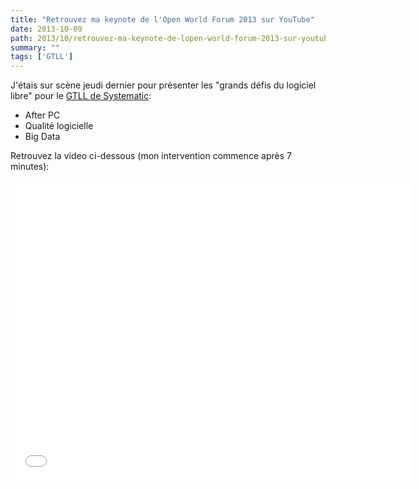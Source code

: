 ```yaml
---
title: "Retrouvez ma keynote de l'Open World Forum 2013 sur YouTube"
date: 2013-10-09
path: 2013/10/retrouvez-ma-keynote-de-lopen-world-forum-2013-sur-youtube
summary: ""
tags: ['GTLL']
---
```


J'étais sur scène jeudi dernier pour présenter les "grands défis du logiciel libre" pour le [GTLL de Systematic](http://gt-logiciel-libre.org/):

- After PC
- Qualité logicielle
- Big Data

Retrouvez la video ci-dessous (mon intervention commence après 7 minutes):

<iframe width="640" height="480" src="//www.youtube.com/embed/JEY276EcyrU" frameborder="0" allowfullscreen></iframe>

